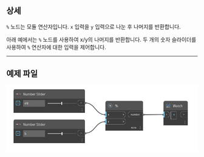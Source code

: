 ## 상세
`%` 노드는 모듈 연산자입니다. `x` 입력을 `y` 입력으로 나눈 후 나머지를 반환합니다.

아래 예에서는 `%` 노드를 사용하여 x/y의 나머지를 반환합니다. 두 개의 숫자 슬라이더를 사용하여 `%` 연산자에 대한 입력을 제어합니다.
___
## 예제 파일

![%](./%25_img.jpg)
